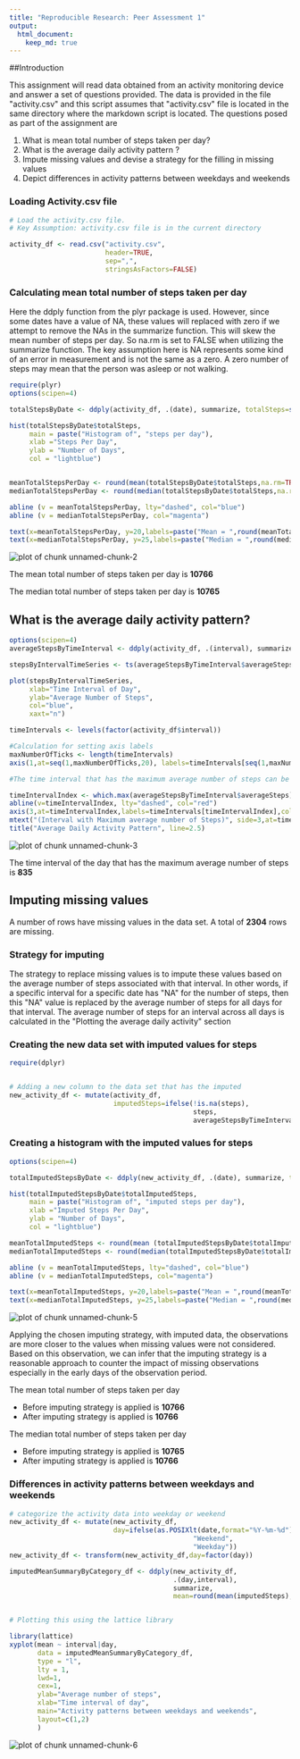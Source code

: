 ```yaml
---
title: "Reproducible Research: Peer Assessment 1"
output: 
  html_document:
    keep_md: true
---
```

##Introduction  

This assignment will read data obtained from an activity monitoring device and
answer a set of questions provided. The data is provided in the file "activity.csv"
and this script assumes that "activity.csv" file is located in the same
directory where the markdown script is located. The questions posed as part of
the assignment are

1. What is mean total number of steps taken per day?
2. What is the average daily activity pattern ?
3. Impute missing values and devise a strategy for the filling in missing values
4. Depict differences in activity patterns between weekdays and weekends

### Loading Activity.csv file

```r
# Load the activity.csv file. 
# Key Assumption: activity.csv file is in the current directory

activity_df <- read.csv("activity.csv", 
                        header=TRUE,
                        sep=",",
                        stringsAsFactors=FALSE)
```
### Calculating mean total number of steps taken per day  

Here the ddply function from the plyr package is used. However, since some dates
have a value of NA, these values will replaced with zero if we attempt to remove
the NAs in the summarize function. This will skew the mean number of steps per
day. So na.rm is set to FALSE when utilizing the summarize function.
The key assumption here is NA represents some kind of an error in measurement
and is not the same as a zero. A zero number of steps may mean that the person
was asleep or not walking.


```r
require(plyr)
options(scipen=4)

totalStepsByDate <- ddply(activity_df, .(date), summarize, totalSteps=sum(steps, na.rm=FALSE))

hist(totalStepsByDate$totalSteps,
     main = paste("Histogram of", "steps per day"), 
     xlab ="Steps Per Day", 
     ylab = "Number of Days",
     col = "lightblue")


meanTotalStepsPerDay <- round(mean(totalStepsByDate$totalSteps,na.rm=TRUE),0)
medianTotalStepsPerDay <- round(median(totalStepsByDate$totalSteps,na.rm=TRUE),0)

abline (v = meanTotalStepsPerDay, lty="dashed", col="blue")
abline (v = medianTotalStepsPerDay, col="magenta")

text(x=meanTotalStepsPerDay, y=20,labels=paste("Mean = ",round(meanTotalStepsPerDay,0)), pos=2,col='blue')
text(x=medianTotalStepsPerDay, y=25,labels=paste("Median = ",round(medianTotalStepsPerDay,0)), pos=4,col='magenta')
```

![plot of chunk unnamed-chunk-2](figure/unnamed-chunk-2-1.png) 

The mean total number of steps taken per day is **10766**  

The median total number of steps taken per day is  **10765**

## What is the average daily activity pattern?

```r
options(scipen=4)
averageStepsByTimeInterval <- ddply(activity_df, .(interval), summarize, averageSteps=mean(steps, na.rm=TRUE))

stepsByIntervalTimeSeries <- ts(averageStepsByTimeInterval$averageSteps)

plot(stepsByIntervalTimeSeries, 
     xlab="Time Interval of Day", 
     ylab="Average Number of Steps", 
     col="blue", 
     xaxt="n")

timeIntervals <- levels(factor(activity_df$interval))

#Calculation for setting axis labels
maxNumberOfTicks <- length(timeIntervals)
axis(1,at=seq(1,maxNumberOfTicks,20), labels=timeIntervals[seq(1,maxNumberOfTicks,20)],col="black", las=2)

#The time interval that has the maximum average number of steps can be calculated using the following steps

timeIntervalIndex <- which.max(averageStepsByTimeInterval$averageSteps)
abline(v=timeIntervalIndex, lty="dashed", col="red")
axis(3,at=timeIntervalIndex,labels=timeIntervals[timeIntervalIndex],col="red", col.lab="red",las=1)
mtext("(Interval with Maximum average number of Steps)", side=3,at=timeIntervalIndex)
title("Average Daily Activity Pattern", line=2.5)
```

![plot of chunk unnamed-chunk-3](figure/unnamed-chunk-3-1.png) 
  
  
The time interval of the day that has the maximum average number of steps is  **835**  
  
## Imputing missing values  
  
A number of rows have missing values in the data set. A total of **2304** rows are missing.  

### Strategy for imputing  

The strategy to replace missing values is to impute these values based on the
average number of steps associated with that interval. In other words, if a
specific interval for a specific date has "NA" for the number of steps, then
this "NA" value is replaced by the average number of steps for all days 
for that interval. The average number of steps for an interval across all
days is calculated in the "Plotting the average daily activity" section  

### Creating the new data set with imputed values for steps

```r
require(dplyr)


# Adding a new column to the data set that has the imputed
new_activity_df <- mutate(activity_df, 
                          imputedSteps=ifelse(!is.na(steps),
                                              steps,
                                              averageStepsByTimeInterval$averageSteps))
```

### Creating a histogram with the imputed values for steps  

```r
options(scipen=4)

totalImputedStepsByDate <- ddply(new_activity_df, .(date), summarize, totalImputedSteps=sum(imputedSteps, na.rm=TRUE))

hist(totalImputedStepsByDate$totalImputedSteps,
     main = paste("Histogram of", "imputed steps per day"), 
     xlab ="Imputed Steps Per Day", 
     ylab = "Number of Days",
     col = "lightblue")

meanTotalImputedSteps <- round(mean (totalImputedStepsByDate$totalImputedSteps,na.rm=TRUE),0)
medianTotalImputedSteps <- round(median(totalImputedStepsByDate$totalImputedSteps,na.rm=TRUE),0)

abline (v = meanTotalImputedSteps, lty="dashed", col="blue")
abline (v = medianTotalImputedSteps, col="magenta")

text(x=meanTotalImputedSteps, y=20,labels=paste("Mean = ",round(meanTotalImputedSteps,0)), pos=2,col='blue')
text(x=medianTotalImputedSteps, y=25,labels=paste("Median = ",round(medianTotalImputedSteps,0)), pos=4,col='magenta')
```

![plot of chunk unnamed-chunk-5](figure/unnamed-chunk-5-1.png) 

Applying the chosen imputing strategy, with imputed data, the observations are 
more closer to the values when missing values were not considered. Based on this
observation, we can infer that the imputing strategy is a reasonable approach 
to counter the impact of missing observations especially in the early days 
of the observation period.  

The mean total number of steps taken per day  

* Before imputing strategy is applied is **10766**  
* After imputing strategy is applied is **10766**  
  
The median total number of steps taken per day 

* Before imputing strategy is applied is **10765**
* After imputing strategy is applied is **10766**  

### Differences in activity patterns between weekdays and weekends  
  

```r
# categorize the activity data into weekday or weekend
new_activity_df <- mutate(new_activity_df, 
                          day=ifelse(as.POSIXlt(date,format="%Y-%m-%d")$wday %in% c(0,6),
                                              "Weekend",
                                              "Weekday"))
new_activity_df <- transform(new_activity_df,day=factor(day))

imputedMeanSummaryByCategory_df <- ddply(new_activity_df, 
                                         .(day,interval), 
                                         summarize, 
                                         mean=round(mean(imputedSteps),0))


# Plotting this using the lattice library

library(lattice)
xyplot(mean ~ interval|day,
       data = imputedMeanSummaryByCategory_df,
       type = "l",
       lty = 1,
       lwd=1,
       cex=1,
       ylab="Average number of steps",
       xlab="Time interval of day",
       main="Activity patterns between weekdays and weekends",
       layout=c(1,2)
       )
```

![plot of chunk unnamed-chunk-6](figure/unnamed-chunk-6-1.png) 

